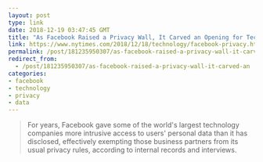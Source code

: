 ```yaml
---
layout: post
type: link
date: 2018-12-19 03:47:45 GMT
title: "As Facebook Raised a Privacy Wall, It Carved an Opening for Tech Giants"
link: https://www.nytimes.com/2018/12/18/technology/facebook-privacy.html
permalink: /post/181235950307/as-facebook-raised-a-privacy-wall-it-carved-an
redirect_from: 
  - /post/181235950307/as-facebook-raised-a-privacy-wall-it-carved-an
categories:
- facebook
- technology
- privacy
- data
---
```

<blockquote>For years, Facebook gave some of the world's largest technology companies more intrusive access to users' personal data than it has disclosed, effectively exempting those business partners from its usual privacy rules, according to internal records and interviews.</blockquote>